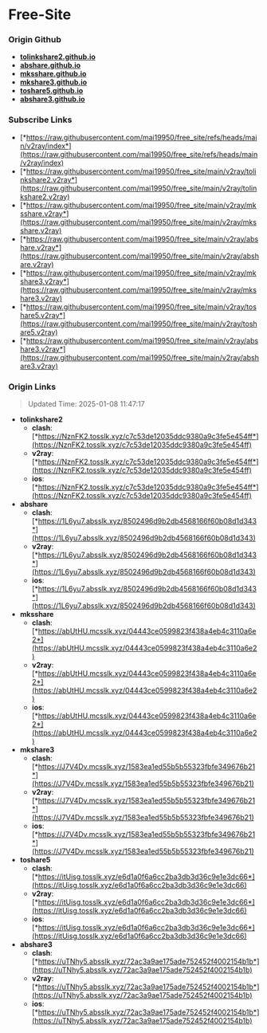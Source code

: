 # Free-Site

### Origin Github

- [**tolinkshare2.github.io**](https://github.com/tolinkshare2/tolinkshare2.github.io)
- [**abshare.github.io**](https://github.com/abshare/abshare.github.io)
- [**mksshare.github.io**](https://github.com/mksshare/mksshare.github.io)
- [**mkshare3.github.io**](https://github.com/mkshare3/mkshare3.github.io)
- [**toshare5.github.io**](https://github.com/toshare5/toshare5.github.io)
- [**abshare3.github.io**](https://github.com/abshare3/abshare3.github.io)

### Subscribe Links

- [*https://raw.githubusercontent.com/mai19950/free_site/refs/heads/main/v2ray/index*](https://raw.githubusercontent.com/mai19950/free_site/refs/heads/main/v2ray/index)
- [*https://raw.githubusercontent.com/mai19950/free_site/main/v2ray/tolinkshare2.v2ray*](https://raw.githubusercontent.com/mai19950/free_site/main/v2ray/tolinkshare2.v2ray)
- [*https://raw.githubusercontent.com/mai19950/free_site/main/v2ray/mksshare.v2ray*](https://raw.githubusercontent.com/mai19950/free_site/main/v2ray/mksshare.v2ray)
- [*https://raw.githubusercontent.com/mai19950/free_site/main/v2ray/abshare.v2ray*](https://raw.githubusercontent.com/mai19950/free_site/main/v2ray/abshare.v2ray)
- [*https://raw.githubusercontent.com/mai19950/free_site/main/v2ray/mkshare3.v2ray*](https://raw.githubusercontent.com/mai19950/free_site/main/v2ray/mkshare3.v2ray)
- [*https://raw.githubusercontent.com/mai19950/free_site/main/v2ray/toshare5.v2ray*](https://raw.githubusercontent.com/mai19950/free_site/main/v2ray/toshare5.v2ray)
- [*https://raw.githubusercontent.com/mai19950/free_site/main/v2ray/abshare3.v2ray*](https://raw.githubusercontent.com/mai19950/free_site/main/v2ray/abshare3.v2ray)

### Origin Links

> Updated Time: 2025-01-08 11:47:17

- **tolinkshare2**
  - **clash**: [*https://NznFK2.tosslk.xyz/c7c53de12035ddc9380a9c3fe5e454ff*](https://NznFK2.tosslk.xyz/c7c53de12035ddc9380a9c3fe5e454ff)
  - **v2ray**: [*https://NznFK2.tosslk.xyz/c7c53de12035ddc9380a9c3fe5e454ff*](https://NznFK2.tosslk.xyz/c7c53de12035ddc9380a9c3fe5e454ff)
  - **ios**: [*https://NznFK2.tosslk.xyz/c7c53de12035ddc9380a9c3fe5e454ff*](https://NznFK2.tosslk.xyz/c7c53de12035ddc9380a9c3fe5e454ff)
- **abshare**
  - **clash**: [*https://1L6yu7.absslk.xyz/8502496d9b2db4568166f60b08d1d343*](https://1L6yu7.absslk.xyz/8502496d9b2db4568166f60b08d1d343)
  - **v2ray**: [*https://1L6yu7.absslk.xyz/8502496d9b2db4568166f60b08d1d343*](https://1L6yu7.absslk.xyz/8502496d9b2db4568166f60b08d1d343)
  - **ios**: [*https://1L6yu7.absslk.xyz/8502496d9b2db4568166f60b08d1d343*](https://1L6yu7.absslk.xyz/8502496d9b2db4568166f60b08d1d343)
- **mksshare**
  - **clash**: [*https://abUtHU.mcsslk.xyz/04443ce0599823f438a4eb4c3110a6e2*](https://abUtHU.mcsslk.xyz/04443ce0599823f438a4eb4c3110a6e2)
  - **v2ray**: [*https://abUtHU.mcsslk.xyz/04443ce0599823f438a4eb4c3110a6e2*](https://abUtHU.mcsslk.xyz/04443ce0599823f438a4eb4c3110a6e2)
  - **ios**: [*https://abUtHU.mcsslk.xyz/04443ce0599823f438a4eb4c3110a6e2*](https://abUtHU.mcsslk.xyz/04443ce0599823f438a4eb4c3110a6e2)
- **mkshare3**
  - **clash**: [*https://J7V4Dv.mcsslk.xyz/1583ea1ed55b5b55323fbfe349676b21*](https://J7V4Dv.mcsslk.xyz/1583ea1ed55b5b55323fbfe349676b21)
  - **v2ray**: [*https://J7V4Dv.mcsslk.xyz/1583ea1ed55b5b55323fbfe349676b21*](https://J7V4Dv.mcsslk.xyz/1583ea1ed55b5b55323fbfe349676b21)
  - **ios**: [*https://J7V4Dv.mcsslk.xyz/1583ea1ed55b5b55323fbfe349676b21*](https://J7V4Dv.mcsslk.xyz/1583ea1ed55b5b55323fbfe349676b21)
- **toshare5**
  - **clash**: [*https://itUisg.tosslk.xyz/e6d1a0f6a6cc2ba3db3d36c9e1e3dc66*](https://itUisg.tosslk.xyz/e6d1a0f6a6cc2ba3db3d36c9e1e3dc66)
  - **v2ray**: [*https://itUisg.tosslk.xyz/e6d1a0f6a6cc2ba3db3d36c9e1e3dc66*](https://itUisg.tosslk.xyz/e6d1a0f6a6cc2ba3db3d36c9e1e3dc66)
  - **ios**: [*https://itUisg.tosslk.xyz/e6d1a0f6a6cc2ba3db3d36c9e1e3dc66*](https://itUisg.tosslk.xyz/e6d1a0f6a6cc2ba3db3d36c9e1e3dc66)
- **abshare3**
  - **clash**: [*https://uTNhy5.absslk.xyz/72ac3a9ae175ade752452f4002154b1b*](https://uTNhy5.absslk.xyz/72ac3a9ae175ade752452f4002154b1b)
  - **v2ray**: [*https://uTNhy5.absslk.xyz/72ac3a9ae175ade752452f4002154b1b*](https://uTNhy5.absslk.xyz/72ac3a9ae175ade752452f4002154b1b)
  - **ios**: [*https://uTNhy5.absslk.xyz/72ac3a9ae175ade752452f4002154b1b*](https://uTNhy5.absslk.xyz/72ac3a9ae175ade752452f4002154b1b)
